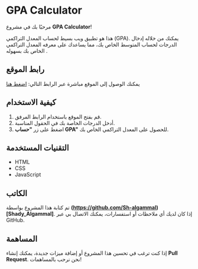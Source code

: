 # GPA Calculator

مرحبًا بك في مشروع **GPA Calculator**!

هذا هو تطبيق ويب بسيط لحساب المعدل التراكمي (GPA). يمكنك من خلاله إدخال الدرجات لحساب المتوسط الخاص بك، مما يساعدك على معرفه المعدل التراكمي الخاص بك بسهوله .

## رابط الموقع

يمكنك الوصول إلى الموقع مباشرة عبر الرابط التالي:
[اضغط هنا](https://sh-algammal.github.io/gpa-calculator/)

## كيفية الاستخدام

1. قم بفتح الموقع باستخدام الرابط المرفق.
2. أدخل الدرجات الخاصة بك في الحقول المناسبة.
3. اضغط على زر **"حساب GPA"** للحصول على المعدل التراكمي الخاص بك.

## التقنيات المستخدمة

- HTML
- CSS
- JavaScript

## الكاتب

تم كتابة هذا المشروع بواسطة **(https://github.com/Sh-algammal)[Shady_Algammal]**. إذا كان لديك أي ملاحظات أو استفسارات، يمكنك الاتصال بي عبر GitHub.

## المساهمة

إذا كنت ترغب في تحسين هذا المشروع أو إضافة ميزات جديدة، يمكنك إنشاء **Pull Request**. نحن نرحب بالمساهمات!
